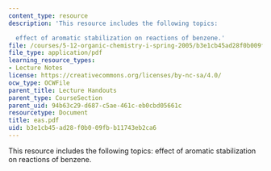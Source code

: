 ```yaml
---
content_type: resource
description: 'This resource includes the following topics:

  effect of aromatic stabilization on reactions of benzene.'
file: /courses/5-12-organic-chemistry-i-spring-2005/b3e1cb45ad28f0b009fbb11743eb2ca6_eas.pdf
file_type: application/pdf
learning_resource_types:
- Lecture Notes
license: https://creativecommons.org/licenses/by-nc-sa/4.0/
ocw_type: OCWFile
parent_title: Lecture Handouts
parent_type: CourseSection
parent_uid: 94b63c29-d687-c5ae-461c-eb0cbd05661c
resourcetype: Document
title: eas.pdf
uid: b3e1cb45-ad28-f0b0-09fb-b11743eb2ca6
---
```

This resource includes the following topics:
effect of aromatic stabilization on reactions of benzene.